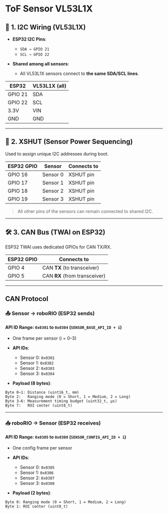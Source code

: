 # ToF Sensor VL53L1X


## 🔌 **1. I2C Wiring (VL53L1X)**

* **ESP32 I2C Pins**:

  * `SDA → GPIO 21`
  * `SCL → GPIO 22`
* **Shared among all sensors**:

  * All VL53L1X sensors connect to **the same SDA/SCL lines**.

| ESP32   | VL53L1X (all) |
| ------- | ------------- |
| GPIO 21 | SDA           |
| GPIO 22 | SCL           |
| 3.3V    | VIN           |
| GND     | GND           |

---

## 🧭 **2. XSHUT (Sensor Power Sequencing)**

Used to assign unique I2C addresses during boot.

| ESP32 GPIO | Sensor   | Connects to |
| ---------- | -------- | ----------- |
| GPIO 16    | Sensor 0 | XSHUT pin   |
| GPIO 17    | Sensor 1 | XSHUT pin   |
| GPIO 18    | Sensor 2 | XSHUT pin   |
| GPIO 19    | Sensor 3 | XSHUT pin   |

> All other pins of the sensors can remain connected to shared I2C.

---

## 🛠️ **3. CAN Bus (TWAI on ESP32)**

ESP32 TWAI uses dedicated GPIOs for CAN TX/RX.

| ESP32 GPIO | Connects to                   |
| ---------- | ----------------------------- |
| GPIO 4     | CAN **TX** (to transceiver)   |
| GPIO 5     | CAN **RX** (from transceiver) |

---

## CAN Protocol

### 📤 **Sensor → roboRIO** (ESP32 sends)

#### API ID Range: `0x0301` to `0x0304` (`SENSOR_BASE_API_ID + i`)

* One frame per sensor (i = 0–3)

* **API IDs**:

  * Sensor 0: `0x0301`
  * Sensor 1: `0x0302`
  * Sensor 2: `0x0303`
  * Sensor 3: `0x0304`

* **Payload (8 bytes)**:

```
Byte 0–1: Distance (uint16_t, mm)
Byte 2:   Ranging mode (0 = Short, 1 = Medium, 2 = Long)
Byte 3–6: Measurement timing budget (uint32_t, µs)
Byte 7:   ROI center (uint8_t)
```

---

### 📥 **roboRIO → Sensor** (ESP32 receives)

#### API ID Range: `0x0305` to `0x0308` (`SENSOR_CONFIG_API_ID + i`)

* One config frame per sensor

* **API IDs**:

  * Sensor 0: `0x0305`
  * Sensor 1: `0x0306`
  * Sensor 2: `0x0307`
  * Sensor 3: `0x0308`

* **Payload (2 bytes)**:

```
Byte 0: Ranging mode (0 = Short, 1 = Medium, 2 = Long)
Byte 1: ROI center (uint8_t)
```
